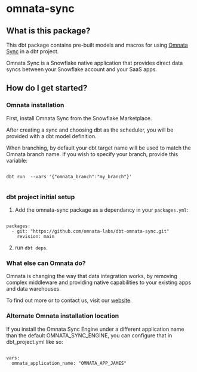 # omnata-sync

## What is this package?

This dbt package contains pre-built models and macros for using [Omnata Sync](https://omnata.com) in a dbt project.

Omnata Sync is a Snowflake native application that provides direct data syncs between your Snowflake account and your SaaS apps.

## How do I get started?

### Omnata installation

First, install Omnata Sync from the Snowflake Marketplace.

After creating a sync and choosing dbt as the scheduler, you will be provided with a dbt model definition.

When branching, by default your dbt target name will be used to match the Omnata branch name. If you wish to specify your branch,
provide this variable:

```

dbt run  --vars '{"omnata_branch":"my_branch"}'


```

### dbt project initial setup

1) Add the omnata-sync package as a dependancy in your `packages.yml`:

```

packages:
  - git: "https://github.com/omnata-labs/dbt-omnata-sync.git"
    revision: main

```

2) run `dbt deps`.

### What else can Omnata do?

Omnata is changing the way that data integration works, by removing complex middleware and providing native capabilities to your existing apps and data warehouses.

To find out more or to contact us, visit our [website](http://omnata.com).

### Alternate Omnata installation location

If you install the Omnata Sync Engine under a different application name than the default OMNATA_SYNC_ENGINE, you can configure that in dbt_project.yml like so:

```

vars:
  omnata_application_name: "OMNATA_APP_JAMES"

```
